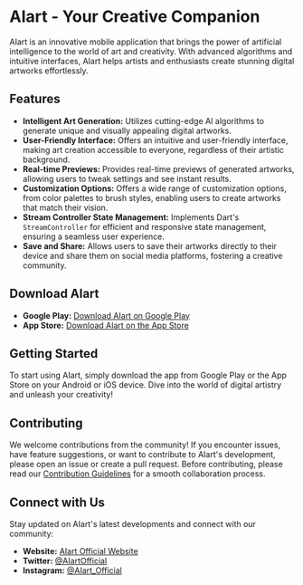 <h1>AIart - Your Creative Companion</h1>

<p>AIart is an innovative mobile application that brings the power of artificial intelligence to the world of art and creativity. With advanced algorithms and intuitive interfaces, AIart helps artists and enthusiasts create stunning digital artworks effortlessly.</p>

<h2>Features</h2>

<ul>
  <li><strong>Intelligent Art Generation:</strong> Utilizes cutting-edge AI algorithms to generate unique and visually appealing digital artworks.</li>
  <li><strong>User-Friendly Interface:</strong> Offers an intuitive and user-friendly interface, making art creation accessible to everyone, regardless of their artistic background.</li>
  <li><strong>Real-time Previews:</strong> Provides real-time previews of generated artworks, allowing users to tweak settings and see instant results.</li>
  <li><strong>Customization Options:</strong> Offers a wide range of customization options, from color palettes to brush styles, enabling users to create artworks that match their vision.</li>
  <li><strong>Stream Controller State Management:</strong> Implements Dart's <code>StreamController</code> for efficient and responsive state management, ensuring a seamless user experience.</li>
  <li><strong>Save and Share:</strong> Allows users to save their artworks directly to their device and share them on social media platforms, fostering a creative community.</li>
</ul>

<h2>Download AIart</h2>

<ul>
  <li><strong>Google Play:</strong> <a href="https://play.google.com/store/apps/details?id=com.sorosons.airart.aiart">Download AIart on Google Play</a></li>
  <li><strong>App Store:</strong> <a href="https://apps.apple.com/tr/app/ai-art-draw-picture/id6444043389">Download AIart on the App Store</a></li>
</ul>

<h2>Getting Started</h2>

<p>To start using AIart, simply download the app from Google Play or the App Store on your Android or iOS device. Dive into the world of digital artistry and unleash your creativity!</p>

<h2>Contributing</h2>

<p>We welcome contributions from the community! If you encounter issues, have feature suggestions, or want to contribute to AIart's development, please open an issue or create a pull request. Before contributing, please read our <a href="link-to-your-contributing-guidelines">Contribution Guidelines</a> for a smooth collaboration process.</p>

<h2>Connect with Us</h2>

<p>Stay updated on AIart's latest developments and connect with our community:</p>

<ul>
  <li><strong>Website:</strong> <a href="https://aiart.example.com">AIart Official Website</a></li>
  <li><strong>Twitter:</strong> <a href="https://twitter.com/AIartOfficial">@AIartOfficial</a></li>
  <li><strong>Instagram:</strong> <a href="https://www.instagram.com/AIart_Official/">@AIart_Official</a></li>
</ul>

 
